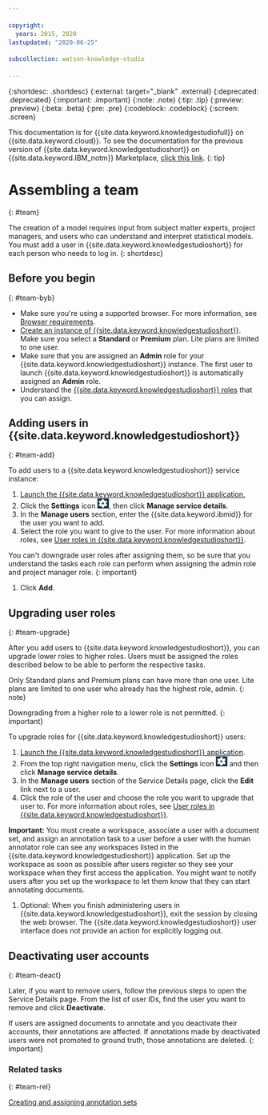 ```yaml
---

copyright:
  years: 2015, 2020
lastupdated: "2020-06-25"

subcollection: watson-knowledge-studio

---
```


{:shortdesc: .shortdesc}
{:external: target="_blank" .external}
{:deprecated: .deprecated}
{:important: .important}
{:note: .note}
{:tip: .tip}
{:preview: .preview}
{:beta: .beta}
{:pre: .pre}
{:codeblock: .codeblock}
{:screen: .screen}

This documentation is for {{site.data.keyword.knowledgestudiofull}} on {{site.data.keyword.cloud}}. To see the documentation for the previous version of {{site.data.keyword.knowledgestudioshort}} on {{site.data.keyword.IBM_notm}} Marketplace, [click this link](/docs/knowledge-studio?topic=knowledge-studio-team).
{: tip}

# Assembling a team
{: #team}

The creation of a model requires input from subject matter experts, project managers, and users who can understand and interpret statistical models. You must add a user in {{site.data.keyword.knowledgestudioshort}} for each person who needs to log in.
{: shortdesc}

## Before you begin
{: #team-byb}

- Make sure you're using a supported browser. For more information, see [Browser requirements](/docs/watson-knowledge-studio?topic=watson-knowledge-studio-system-requirements).
- [Create an instance of {{site.data.keyword.knowledgestudioshort}}](/docs/watson-knowledge-studio?topic=watson-knowledge-studio-wks_tutintro#instance). Make sure you select a **Standard** or **Premium** plan. Lite plans are limited to one user.
- Make sure that you are assigned an **Admin** role for your {{site.data.keyword.knowledgestudioshort}} instance. The first user to launch {{site.data.keyword.knowledgestudioshort}} is automatically assigned an **Admin** role.
- Understand the [{{site.data.keyword.knowledgestudioshort}} roles](/docs/watson-knowledge-studio?topic=watson-knowledge-studio-roles#descriptions) that you can assign.

## Adding users in {{site.data.keyword.knowledgestudioshort}}
{: #team-add}

To add users to a {{site.data.keyword.knowledgestudioshort}} service instance:

1. [Launch the {{site.data.keyword.knowledgestudioshort}} application.](/docs/watson-knowledge-studio?topic=watson-knowledge-studio-wks_tutintro#launching-the-knowledge-studio-application)
1. Click the **Settings** icon ![the Settings icon](images/settings.png), then click **Manage service details**.
1. In the **Manage users** section, enter the {{site.data.keyword.ibmid}} for the user you want to add.
1. Select the role you want to give to the user. For more information about roles, see [User roles in {{site.data.keyword.knowledgestudioshort}}](/docs/watson-knowledge-studio?topic=watson-knowledge-studio-roles).

  You can't downgrade user roles after assigning them, so be sure that you understand the tasks each role can perform when assigning the admin role and project manager role.
  {: important}

1. Click **Add**.

## Upgrading user roles
{: #team-upgrade}

After you add users to {{site.data.keyword.knowledgestudioshort}}, you can upgrade lower roles to higher roles. Users must be assigned the roles described below to be able to perform the respective tasks.

Only Standard plans and Premium plans can have more than one user. Lite plans are limited to one user who already has the highest role, admin.
{: note}

Downgrading from a higher role to a lower role is not permitted.
{: important}

To upgrade roles for {{site.data.keyword.knowledgestudioshort}} users:

1. [Launch the {{site.data.keyword.knowledgestudioshort}} application](/docs/watson-knowledge-studio?topic=watson-knowledge-studio-wks_tutintro#launching-the-knowledge-studio-application).
1. From the top right navigation menu, click the **Settings** icon ![the Settings icon](images/settings.png) and then click **Manage service details**.
1. In the **Manage users** section of the Service Details page, click the **Edit** link next to a user.
1. Click the role of the user and choose the role you want to upgrade that user to. For more information about roles, see [User roles in {{site.data.keyword.knowledgestudioshort}}](/docs/watson-knowledge-studio?topic=watson-knowledge-studio-roles).

  **Important:** You must create a workspace, associate a user with a document set, and assign an annotation task to a user before a user with the human annotator role can see any workspaces listed in the {{site.data.keyword.knowledgestudioshort}} application. Set up the workspace as soon as possible after users register so they see your workspace when they first access the application. You might want to notify users after you set up the workspace to let them know that they can start annotating documents.

1. Optional: When you finish administering users in {{site.data.keyword.knowledgestudioshort}}, exit the session by closing the web browser. The {{site.data.keyword.knowledgestudioshort}} user interface does not provide an action for explicitly logging out.

## Deactivating user accounts
{: #team-deact}

Later, if you want to remove users, follow the previous steps to open the Service Details page. From the list of user IDs, find the user you want to remove and click **Deactivate**.

If users are assigned documents to annotate and you deactivate their accounts, their annotations are affected. If annotations made by deactivated users were not promoted to ground truth, those annotations are deleted.
{: important}

### Related tasks
{: #team-rel}

[Creating and assigning annotation sets](/docs/watson-knowledge-studio?topic=watson-knowledge-studio-documents-for-annotation)